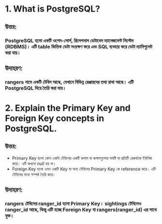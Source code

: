 # 1. What is PostgreSQL?
## উত্তর:
### PostgreSQL হলো একটি ওপেন-সোর্স, রিলেশনাল ডেটাবেস ম্যানেজমেন্ট সিস্টেম (RDBMS)। এটি table ভিত্তিক ডেটা সংরক্ষণ করে এবং SQL ব্যবহার করে ডেটা ম্যানিপুলেট করা যায়।
## উদাহরণ:
### rangers নামে একটি টেবিল আছে, যেখানে বিভিন্ন রেঞ্জারদের তথ্য রাখা আছে। এটি PostgreSQL দিয়ে তৈরি করা যায়।

# 2. Explain the Primary Key and Foreign Key concepts in PostgreSQL.
## উত্তর:
- Primary Key হলো কোন একটা টেবিলের একটি কলাম বা কলামগুলোর সমষ্টি যা প্রতিটি রেকর্ডকে ইউনিক  করে। এটি কখনো null হয় না।
- Foreign Key  হলো এমন একটি Key যা অন্য টেবিলের Primary Key কে reference করে। এটি টেবিলের মধ্যে সম্পর্ক তৈরি করে।
## উদাহরণ:
### rangers টেবিলের ranger_id হলো Primary Key। sightings টেবিলেও ranger_id আছে, কিন্তু এটি হচ্ছে Foreign Key যা rangers(ranger_id) এর সাথে যুক্ত।

